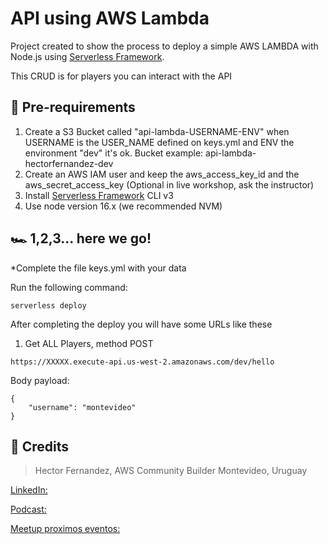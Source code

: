 # API using AWS Lambda


Project created to show the process to deploy a simple AWS LAMBDA with Node.js using [Serverless Framework](https://www.serverless.com/).

This CRUD is for players you can interact with the API

## :stop_sign: Pre-requirements
1) Create a S3 Bucket called "api-lambda-USERNAME-ENV" when USERNAME is the USER_NAME defined on keys.yml and ENV the environment "dev" it's ok. 
Bucket example: api-lambda-hectorfernandez-dev
2) Create an AWS IAM user and keep the aws_access_key_id and the aws_secret_access_key
(Optional in live workshop, ask the instructor)
3) Install [Serverless Framework](https://www.serverless.com/) CLI v3
4) Use node version 16.x  (we recommended NVM)


## :racing_car: 1,2,3... here we go!

*Complete the file keys.yml with your data

Run the following command:

```
serverless deploy 
```

After completing the deploy you will have some URLs like these

1) Get ALL Players, method POST
```
https://XXXXX.execute-api.us-west-2.amazonaws.com/dev/hello
```

Body payload: 
```
{
    "username": "montevideo"
}
```

## :wave: Credits
> Hector Fernandez, AWS Community Builder
> Montevideo, Uruguay

[LinkedIn:](https://www.linkedin.com/in/hectorfernandez02/)

[Podcast:](https://cloudparatodos.substack.com/podcast)

[Meetup proximos eventos:](https://www.meetup.com/es-ES/aws-ug-montevideo/events/)


